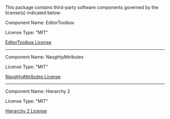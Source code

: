 This package contains third-party software components governed by the license(s) indicated below:

Component Name: EditorToolbox

License Type: "MIT"

[EditorToolbox License](https://github.com/kevincastejon/EditorToolbox/blob/main/LICENSE)

--------------------------------------------------------------------------------------------------

Component Name: NaughtyAttributes

License Type: "MIT"

[NaughtyAttributes License](https://github.com/dbrizov/NaughtyAttributes/blob/master/LICENSE)

--------------------------------------------------------------------------------------------------

Component Name: Hierarchy 2

License Type: "MIT"

[Hierarchy 2 License](https://github.com/truongnguyentungduy/hierarchy-2/blob/master/LICENSE)
